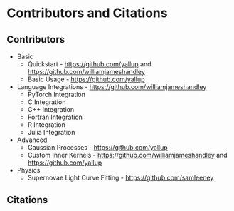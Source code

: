 # Contributors and Citations

## Contributors

- Basic
    - Quickstart - https://github.com/yallup and https://github.com/williamjameshandley
    - Basic Usage - https://github.com/yallup
- Language Integrations - https://github.com/williamjameshandley
    - PyTorch Integration
    - C Integration
    - C++ Integration
    - Fortran Integration
    - R Integration
    - Julia Integration
- Advanced
    - Gaussian Processes - https://github.com/yallup
    - Custom Inner Kernels - https://github.com/williamjameshandley and https://github.com/yallup
- Physics
    - Supernovae Light Curve Fitting - https://github.com/samleeney


## Citations

```{bibliography}
```